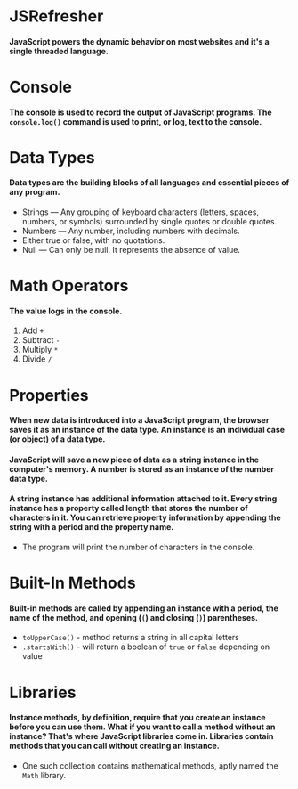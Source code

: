 # JSRefresher

#### JavaScript powers the dynamic behavior on most websites and it's a single threaded language.

# Console 

#### The console is used to record the output of JavaScript programs. The `console.log()` command is used to print, or log, text to the console.

# Data Types

#### Data types are the building blocks of all languages and essential pieces of any program.

* Strings — Any grouping of keyboard characters (letters, spaces, numbers, or symbols) surrounded by single quotes or double quotes.
* Numbers — Any number, including numbers with decimals.
* Either true or false, with no quotations.
* Null — Can only be null. It represents the absence of value.

# Math Operators

#### The value logs in the console.

1. Add `+`
2. Subtract `-`
3. Multiply `*`
4. Divide `/`

# Properties

#### When new data is introduced into a JavaScript program, the browser saves it as an instance of the data type. An instance is an individual case (or object) of a data type.

#### JavaScript will save a new piece of data as a string instance in the computer's memory. A number is stored as an instance of the number data type.

#### A string instance has additional information attached to it. Every string instance has a property called length that stores the number of characters in it. You can retrieve property information by appending the string with a period and the property name.

* The program will print the number of characters in the console.

# Built-In Methods

#### Built-in methods are called by appending an instance with a period, the name of the method, and opening (`(`) and closing (`)`) parentheses.

* `toUpperCase()` -  method returns a string in all capital letters
* `.startsWith()` - will return a boolean of `true` or `false` depending on value

# Libraries

#### Instance methods, by definition, require that you create an instance before you can use them. What if you want to call a method without an instance? That's where JavaScript libraries come in. Libraries contain methods that you can call without creating an instance.

* One such collection contains mathematical methods, aptly named the `Math` library.